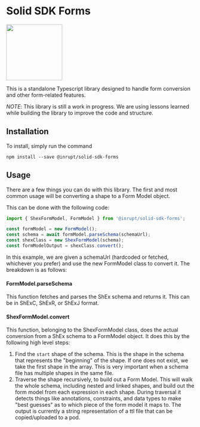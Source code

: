 # Solid SDK Forms

<img src="https://solid.inrupt.com/themes/custom/solid/logo.svg" width="150" height="150">

This is a standalone Typescript library designed to handle form conversion and other form-related features.

*NOTE*: This library is still a work in progress. We are using lessons learned while building the library to improve the code and structure.

## Installation

To install, simply run the command

`npm install --save @inrupt/solid-sdk-forms`

## Usage

There are a few things you can do with this library. The first and most common usage will be converting a shape to a Form Model object.

This can be done with the following code:

```javascript
import { ShexFormModel, FormModel } from '@inrupt/solid-sdk-forms';

const formModel = new FormModel();
const schema = await formModel.parseSchema(schemaUrl);
const shexClass = new ShexFormModel(schema);
const formModelOutput = shexClass.convert();
```

In this example, we are given a schemaUrl (hardcoded or fetched, whichever you prefer) and use the new FormModel class to convert it. The breakdown is as follows:

#### FormModel.parseSchema
This function fetches and parses the ShEx schema and returns it. This can be in ShExC, ShExR, or ShExJ format.

#### ShexFormModel.convert
This function, belonging to the ShexFormModel class, does the actual conversion from a ShEx schema to a FormModel object. It does this by the following high level steps:

1. Find the `start` shape of the schema. This is the shape in the schema that represents the "beginning" of the shape. If one does not exist, we take the first shape in the array. This is very important when a schema file has multiple shapes in the same file.
2. Traverse the shape recursively, to build out a Form Model. This will walk the whole schema, including nested and linked shapes, and build out the form model from each expression in each shape. During traversal it detects things like annotations, constraints, and data types to make "best guesses" as to which piece of the form model it maps to. The output is currently a string representation of a ttl file that can be copied/uploaded to a pod.


